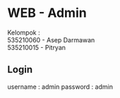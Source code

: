 # WEB - Admin

Kelompok :  
535210060 - Asep Darmawan  
535210015 - Pitryan

## Login

username : admin
password : admin
